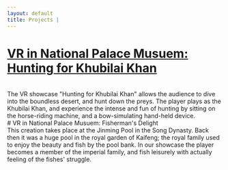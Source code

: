 ```yaml
---
layout: default
title: Projects | 
---
```

# [VR in National Palace Musuem: Hunting for Khubilai Khan](fishing.md)
<br>
The VR showcase "Hunting for Khubilai Khan" allows the audience to dive into the
boundless desert, and hunt down the preys. The player plays as the Khubilai Khan,
and experience the intense and fun of hunting by sitting on the horse-riding machine,
and a bow-simulating hand-held device.
<br>
# VR in National Palace Musuem: Fisherman's Delight
<br>
This creation takes place at the Jinming Pool in the Song Dynasty. Back then it was a
huge pool in the royal garden of Kaifeng; the royal family used to enjoy the beauty and
fish by the pool bank. In our showcase the player becomes a member of the imperial family,
and fish leisurely with actually feeling of the fishes' struggle.
<br>
